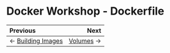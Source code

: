 # Docker Workshop - Dockerfile

Previous | Next
:------- | ---:
← [Building Images](../building-images/README.md) | [Volumes](../volumes/README.md) →
